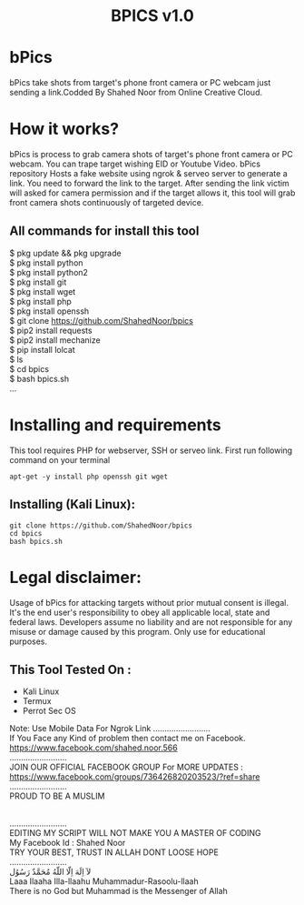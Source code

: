 <h1 align="center">BPICS v1.0</h1>

# bPics
bPics take shots from target's phone front camera or PC webcam just sending a link.Codded By Shahed Noor from Online Creative Cloud.  

# How it works?
<p>bPics is process to grab camera shots of target's phone front camera or PC webcam. You can trape target wishing EID or Youtube Video. bPics repository Hosts a fake website using ngrok & serveo server to generate a link. You need to forward the link to the target. After sending the link victim will asked for camera permission and if the target allows it, this tool will grab front camera shots continuously of targeted device.</p>

## All commands for install this tool

$ pkg update && pkg upgrade
<br>
$ pkg install python
<br/>
$ pkg install python2
<br/>
$ pkg install git
<br/>
$ pkg install wget
<br/>
$ pkg install php
<br/>
$ pkg install openssh
<br/>
$ git clone https://github.com/ShahedNoor/bpics
<br/>
$ pip2 install requests
<br/>
$ pip2 install mechanize
<br/>
$ pip install lolcat
<br/>
$ ls
<br/>
$ cd bpics
<br/>
$ bash bpics.sh
<br/>
...
<br/>

# Installing and requirements
<p>This tool requires PHP for webserver, SSH or serveo link. First run following command on your terminal</p>

```
apt-get -y install php openssh git wget
```

## Installing (Kali Linux):

```
git clone https://github.com/ShahedNoor/bpics
cd bpics
bash bpics.sh
```
# Legal disclaimer:
<p>Usage of bPics for attacking targets without prior mutual consent is illegal. It's the end user's responsibility to obey all applicable local, state and federal laws. Developers assume no liability and are not responsible for any misuse or damage caused by this program. Only use for educational purposes.</p>

## This Tool Tested On :
<ul>
  <li>Kali Linux</li>
  <li>Termux</li>
  <li>Perrot Sec OS</li>
</ul>

Note: Use Mobile Data For Ngrok Link
.........................
<br/>
If You Face any Kind of problem then contact me on Facebook.
<br/>
https://www.facebook.com/shahed.noor.566
<br/>
.........................
<br/>
JOIN OUR OFFICIAL FACEBOOK GROUP For MORE UPDATES : https://www.facebook.com/groups/736426820203523/?ref=share
<br/>
.........................
<br/>
                           PROUD TO BE A MUSLIM
<br/>
                          
<br/>
.........................
<br/>
           EDITING MY SCRIPT WILL NOT MAKE YOU A MASTER OF CODING
<br/>
                      My Facebook Id : Shahed Noor
<br/>
                       TRY YOUR BEST, TRUST IN ALLAH DONT LOOSE HOPE
<br/>
.........................
<br/>
                             لآ اِلَهَ اِلّا اللّهُ مُحَمَّدٌ رَسُوُل    
<br/>
               Laaa Ilaaha Illa-llaahu Muhammadur-Rasoolu-llaah
<br/>
      There is no God but Muhammad is the Messenger of Allah


